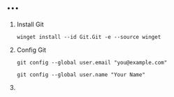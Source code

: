 # ...
1. Install Git
   ```
   winget install --id Git.Git -e --source winget
   ```
2. Config Git
   ```
   git config --global user.email "you@example.com"
   ```
   ```
   git config --global user.name "Your Name"
   ```
3.

